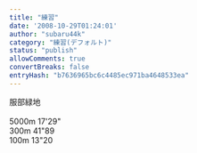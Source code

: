 ```yaml
---
title: "練習"
date: '2008-10-29T01:24:01'
author: "subaru44k"
category: "練習(デフォルト)"
status: "publish"
allowComments: true
convertBreaks: false
entryHash: "b7636965bc6c4485ec971ba4648533ea"
---
```

服部緑地<br>
<br>
5000m 17'29"<br>
300m 41"89<br>
100m 13"20
